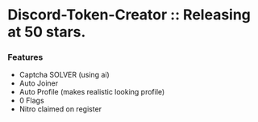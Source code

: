 # Discord-Token-Creator :: Releasing at 50 stars.

### Features
- Captcha SOLVER (using ai)
- Auto Joiner
- Auto Profile (makes realistic looking profile)
- 0 Flags
- Nitro claimed on register
